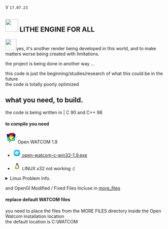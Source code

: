 V ```17.07.23``` 
##  <img src="web_Help_Res/LEFA_LOGO.png" width="40" height="40" />  LITHE ENGINE FOR ALL  

<img src="web_Help_Res/Troll Face.ico" width="35" height="35" />yes, it's another render being developed in this world, and to make matters worse being created with limitations.

the project is being done in another way  ...  

this code is just the beginning/studies/research of what this could be in the future  
the code is totally poorly optimized
## what you need, to build.
the code is being written in | C 90 and C++ 98  
  
#### to compile you need  

 <img src="web_Help_Res/Watcom_mini.png" width="35" height="35" /> Open WATCOM 1.9  
- [<img src="web_Help_Res/windows_icon_aero.png" width="25" height="25" /> open-watcom-c-win32-1.9.exe](http://openwatcom.org/ftp/install/open-watcom-c-win32-1.9.exe)   

    
- <img src="web_Help_Res/icons8-linux-96.png" width="25" height="25" />  LINUX x32 not working :(  

</div>
  <details>
   <summary> Linux Problem Info.  </summary> 

   # HI!  
   at  
   ㅤthe  
   ㅤㅤㅤmoment  
   ㅤㅤㅤㅤㅤㅤthe  
   ㅤㅤㅤㅤㅤㅤㅤproject  
   ㅤㅤㅤㅤㅤㅤㅤㅤㅤㅤis  
   ㅤㅤㅤㅤㅤㅤㅤㅤㅤㅤㅤnot  
   ㅤㅤㅤㅤㅤㅤㅤㅤㅤㅤㅤㅤcompatible  
   ㅤㅤㅤㅤㅤㅤㅤㅤㅤㅤㅤㅤㅤㅤㅤㅤㅤwith  
   ㅤㅤㅤㅤㅤㅤㅤㅤㅤㅤㅤㅤㅤㅤㅤㅤㅤㅤㅤLINUX
   
  
</details> 

<!---(http://openwatcom.org/ftp/install/open-watcom-c-linux-1.9)-->

  
and OpenGl Modified / Fixed Files Incluse in [more_files](https://github.com/SILDTeam/LEFA-GE/tree/main/more_files)  
  

####  replace default WATCOM files  
you need to place the files from the MORE FILES directory  inside the Open Watcom installation location  
the default location is C:\WATCOM   


